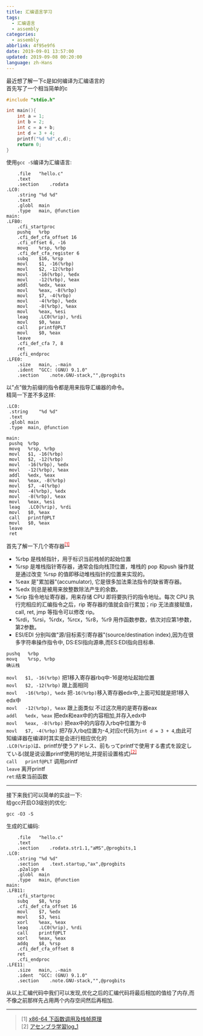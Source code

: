 ```yaml
---
title: 汇编语言学习
tags:
  - 汇编语言
  - assembly
categories:
  - assembly
abbrlink: 4f95e9f6
date: 2019-09-01 13:57:00
updated: 2019-09-08 00:20:00
language: zh-Hans
---
```


最近想了解一下c是如何编译为汇编语言的  
首先写了一个相当简单的c

```cpp
#include "stdio.h"

int main(){
    int a = 1;
    int b = 2;
    int c = a + b;
    int d = 3 + 4;
    printf("%d %d",c,d);
    return 0;
}
```

使用`gcc -S`编译为汇编语言:

```x86asm
	.file	"hello.c"
	.text
	.section	.rodata
.LC0:
	.string	"%d %d"
	.text
	.globl	main
	.type	main, @function
main:
.LFB0:
	.cfi_startproc
	pushq	%rbp
	.cfi_def_cfa_offset 16
	.cfi_offset 6, -16
	movq	%rsp, %rbp
	.cfi_def_cfa_register 6
	subq	$16, %rsp
	movl	$1, -16(%rbp)
	movl	$2, -12(%rbp)
	movl	-16(%rbp), %edx
	movl	-12(%rbp), %eax
	addl	%edx, %eax
	movl	%eax, -8(%rbp)
	movl	$7, -4(%rbp)
	movl	-4(%rbp), %edx
	movl	-8(%rbp), %eax
	movl	%eax, %esi
	leaq	.LC0(%rip), %rdi
	movl	$0, %eax
	call	printf@PLT
	movl	$0, %eax
	leave
	.cfi_def_cfa 7, 8
	ret
	.cfi_endproc
.LFE0:
	.size	main, .-main
	.ident	"GCC: (GNU) 9.1.0"
	.section	.note.GNU-stack,"",@progbits
```
以”点”做为前缀的指令都是用来指导汇编器的命令。  
精简一下差不多这样:<!--more-->

```x86asm
.LC0:
 .string	"%d %d"
 .text
 .globl	main
 .type	main, @function

main:
 pushq	%rbp
 movq	%rsp, %rbp
 movl	$1, -16(%rbp)
 movl	$2, -12(%rbp)
 movl	-16(%rbp), %edx
 movl	-12(%rbp), %eax
 addl	%edx, %eax
 movl	%eax, -8(%rbp)
 movl	$7, -4(%rbp)
 movl	-4(%rbp), %edx
 movl	-8(%rbp), %eax
 movl	%eax, %esi
 leaq	.LC0(%rip), %rdi
 movl	$0, %eax
 call	printf@PLT
 movl	$0, %eax
 leave
 ret
```

首先了解一下几个寄存器<sup><a href="#1"><font color=red>[1]</font></a></sup>

- %rbp 是栈帧指针，用于标识当前栈帧的起始位置
- %rsp 是堆栈指针寄存器，通常会指向栈顶位置，堆栈的 pop 和push 操作就是通过改变 %rsp 的值即移动堆栈指针的位置来实现的。
- %eax 是"累加器"(accumulator), 它是很多加法乘法指令的缺省寄存器。
- %edx 则总是被用来放整数除法产生的余数。
- %rip 指令地址寄存器，用来存储 CPU 即将要执行的指令地址。每次 CPU 执行完相应的汇编指令之后，rip 寄存器的值就会自行累加；rip 无法直接赋值，call, ret, jmp 等指令可以修改 rip。
- %rdi，%rsi，%rdx，%rcx，%r8，%r9 用作函数参数，依次对应第1参数，第2参数。
- ESI/EDI 分别叫做"源/目标索引寄存器"(source/destination index),因为在很多字符串操作指令中, DS:ESI指向源串,而ES:EDI指向目标串.

```x86asm
pushq	%rbp
movq	%rsp, %rbp
确认栈
```

`movl	$1, -16(%rbp)` 把1移入寄存器rbq中-16是地址起始位置  
`movl	$2, -12(%rbp)` 跟上面相同  
`movl	-16(%rbp), %edx` 把`-16(%rbp)`移入寄存器edx中,上面可知就是把1移入edx中  
`movl	-12(%rbp), %eax` 跟上面类似 不过这次用的是寄存器eax  
`addl	%edx, %eax` 把edx和eax中的内容相加,并存入edx中  
`movl	%eax, -8(%rbp)` 把eax中的内容存入rbq中位置为-8  
`movl	$7, -4(%rbp)` 把7存入rbq位置为-4,对应c代码为`int d = 3 + 4`,由此可知编译器在编译时其实是会进行相应优化的  
`.LC0(%rip)`は、printfが使うアドレス、前もってprintfで使用する書式を設定している(就是说设置printf使用的地址,并提前设置格式)<sup><a href="#2"><font color=red>[2]</font></a></sup>  
`call	printf@PLT` 调用printf  
 `leave` 离开printf  
`ret`:结束当前函数
***
接下来我们可以简单的实战一下:  
给gcc开启O3级别的优化:

```shell
gcc -O3 -S
```

生成的汇编码:

```x86asm
	.file	"hello.c"
	.text
	.section	.rodata.str1.1,"aMS",@progbits,1
.LC0:
	.string	"%d %d"
	.section	.text.startup,"ax",@progbits
	.p2align 4
	.globl	main
	.type	main, @function
main:
.LFB11:
	.cfi_startproc
	subq	$8, %rsp
	.cfi_def_cfa_offset 16
	movl	$7, %edx
	movl	$3, %esi
	xorl	%eax, %eax
	leaq	.LC0(%rip), %rdi
	call	printf@PLT
	xorl	%eax, %eax
	addq	$8, %rsp
	.cfi_def_cfa_offset 8
	ret
	.cfi_endproc
.LFE11:
	.size	main, .-main
	.ident	"GCC: (GNU) 9.1.0"
	.section	.note.GNU-stack,"",@progbits
```

从以上汇编代码中我们可以发现,优化之后的汇编代码将最后相加的值给了内存,而不像之前那样先占用两个内存空间然后再相加.

***
>[1] <a id="1">[x86-64 下函数调用及栈帧原理](https://zhuanlan.zhihu.com/p/27339191)</a>  
>[2] <a id="2">[アセンブラ学習log_1](https://qiita.com/diggy-mo/items/fe56f6ea357e5928a8ca)</a>
